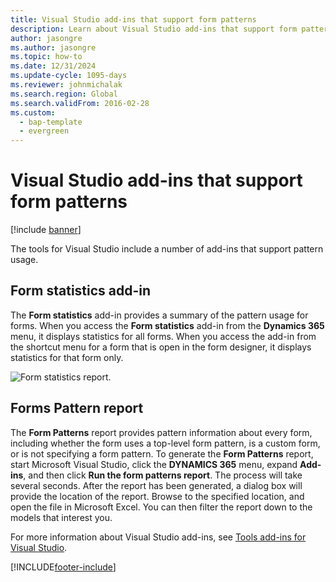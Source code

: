 ```yaml
---
title: Visual Studio add-ins that support form patterns
description: Learn about Visual Studio add-ins that support form patterns, with outlines of the form statistics add-in and Form Pattern report.
author: jasongre
ms.author: jasongre
ms.topic: how-to
ms.date: 12/31/2024
ms.update-cycle: 1095-days
ms.reviewer: johnmichalak
ms.search.region: Global
ms.search.validFrom: 2016-02-28
ms.custom: 
  - bap-template
  - evergreen
---
```


# Visual Studio add-ins that support form patterns

[!include [banner](../includes/banner.md)]

The tools for Visual Studio include a number of add-ins that support pattern usage. 

## Form statistics add-in
The **Form statistics** add-in provides a summary of the pattern usage for forms. When you access the **Form statistics** add-in from the **Dynamics 365** menu, it displays statistics for all forms. When you access the add-in from the shortcut menu for a form that is open in the form designer, it displays statistics for that form only. 

![Form statistics report.](media/form-statistics.png) 

## Forms Pattern report
The **Form Patterns** report provides pattern information about every form, including whether the form uses a top-level form pattern, is a custom form, or is not specifying a form pattern. To generate the **Form Patterns** report, start Microsoft Visual Studio, click the **DYNAMICS 365** menu, expand **Add-ins**, and then click **Run the form patterns report**. The process will take several seconds. After the report has been generated, a dialog box will provide the location of the report. Browse to the specified location, and open the file in Microsoft Excel. You can then filter the report down to the models that interest you.

For more information about Visual Studio add-ins, see [Tools add-ins for Visual Studio](../dev-tools/developer-tools-add-ins.md).


[!INCLUDE[footer-include](../../../includes/footer-banner.md)]
